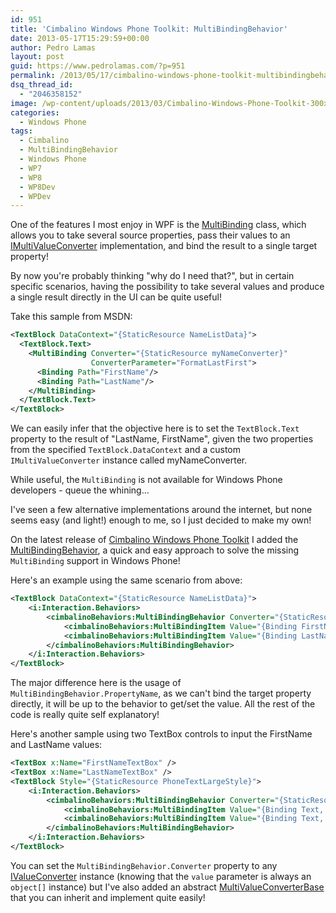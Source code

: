 ```yaml
---
id: 951
title: 'Cimbalino Windows Phone Toolkit: MultiBindingBehavior'
date: 2013-05-17T15:29:59+00:00
author: Pedro Lamas
layout: post
guid: https://www.pedrolamas.com/?p=951
permalink: /2013/05/17/cimbalino-windows-phone-toolkit-multibindingbehavior/
dsq_thread_id:
  - "2046358152"
image: /wp-content/uploads/2013/03/Cimbalino-Windows-Phone-Toolkit-300x270.png
categories:
  - Windows Phone
tags:
  - Cimbalino
  - MultiBindingBehavior
  - Windows Phone
  - WP7
  - WP8
  - WP8Dev
  - WPDev
---
```

One of the features I most enjoy in WPF is the [MultiBinding](http://msdn.microsoft.com/en-us/library/system.windows.data.multibinding.aspx) class, which allows you to take several source properties, pass their values to an [IMultiValueConverter](http://msdn.microsoft.com/en-us/library/system.windows.data.imultivalueconverter.aspx) implementation, and bind the result to a single target property!

By now you're probably thinking "why do I need that?", but in certain specific scenarios, having the possibility to take several values and produce a single result directly in the UI can be quite useful!

Take this sample from MSDN:

```xml
<TextBlock DataContext="{StaticResource NameListData}">
  <TextBlock.Text>
    <MultiBinding Converter="{StaticResource myNameConverter}"
                  ConverterParameter="FormatLastFirst">
      <Binding Path="FirstName"/>
      <Binding Path="LastName"/>
    </MultiBinding>
  </TextBlock.Text>
</TextBlock>
```

We can easily infer that the objective here is to set the `TextBlock.Text` property to the result of "LastName, FirstName", given the two properties from the specified `TextBlock.DataContext` and a custom `IMultiValueConverter` instance called myNameConverter.

While useful, the `MultiBinding` is not available for Windows Phone developers - queue the whining...

I've seen a few alternative implementations around the internet, but none seems easy (and light!) enough to me, so I just decided to make my own!

On the latest release of [Cimbalino Windows Phone Toolkit](http://cimbalino.org/) I added the [MultiBindingBehavior](https://github.com/Cimbalino/Cimbalino-Phone-Toolkit/blob/master/src/Cimbalino.Phone.Toolkit%20%28WP71%29/Behaviors/MultiBindingBehavior.cs), a quick and easy approach to solve the missing `MultiBinding` support in Windows Phone!

Here's an example using the same scenario from above:

```xml
<TextBlock DataContext="{StaticResource NameListData}">
    <i:Interaction.Behaviors>
        <cimbalinoBehaviors:MultiBindingBehavior Converter="{StaticResource myNameConverter}" ConverterParameter="FormatLastFirst" PropertyName="Text">
            <cimbalinoBehaviors:MultiBindingItem Value="{Binding FirstName}" />
            <cimbalinoBehaviors:MultiBindingItem Value="{Binding LastName}" />
        </cimbalinoBehaviors:MultiBindingBehavior>
    </i:Interaction.Behaviors>
</TextBlock>
```

The major difference here is the usage of `MultiBindingBehavior.PropertyName`, as we can't bind the target property directly, it will be up to the behavior to get/set the value. All the rest of the code is really quite self explanatory!

Here's another sample using two TextBox controls to input the FirstName and LastName values:

```xml
<TextBox x:Name="FirstNameTextBox" />
<TextBox x:Name="LastNameTextBox" />
<TextBlock Style="{StaticResource PhoneTextLargeStyle}">
    <i:Interaction.Behaviors>
        <cimbalinoBehaviors:MultiBindingBehavior Converter="{StaticResource myNameConverter}" ConverterParameter="FormatLastFirst" PropertyName="Text">
            <cimbalinoBehaviors:MultiBindingItem Value="{Binding Text, ElementName=FirstNameTextBox}" />
            <cimbalinoBehaviors:MultiBindingItem Value="{Binding Text, ElementName=LastNameTextBox}" />
        </cimbalinoBehaviors:MultiBindingBehavior>
    </i:Interaction.Behaviors>
</TextBlock>
```

You can set the `MultiBindingBehavior.Converter` property to any [IValueConverter](http://msdn.microsoft.com/en-us/library/windowsphone/develop/system.windows.data.ivalueconverter%28v=vs.105%29.aspx) instance (knowing that the `value` parameter is always an `object[]` instance) but I've also added an abstract [MultiValueConverterBase](https://github.com/Cimbalino/Cimbalino-Phone-Toolkit/blob/master/src/Cimbalino.Phone.Toolkit%20%28WP71%29/Converters/MultiValueConverterBase.cs) that you can inherit and implement quite easily!
